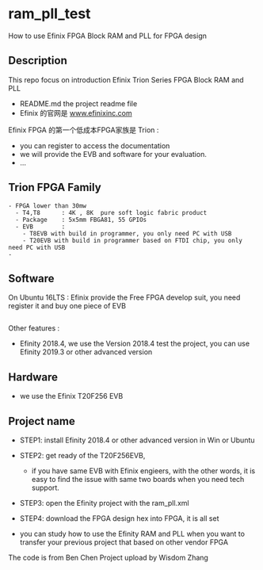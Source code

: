 # ram_pll_test
 How to use Efinix FPGA Block RAM and PLL for FPGA design

 ## Description

This repo focus on introduction Efinix Trion Series FPGA Block RAM and PLL
- README.md  the project readme file
- Efinix 的官网是 www.efinixinc.com

Efinix FPGA 的第一个低成本FPGA家族是 Trion :
- you can register to access the documentation
- we will provide the EVB and software for your evaluation. 
- ...


## Trion FPGA Family

```
- FPGA lower than 30mw
  - T4,T8      : 4K , 8K  pure soft logic fabric product
  - Package    : 5x5mm FBGA81, 55 GPIOs
  - EVB        : 
    - T8EVB with build in programmer, you only need PC with USB 
    - T20EVB with build in programmer based on FTDI chip, you only need PC with USB
- 
```

## Software

On Ubuntu 16LTS : Efinix provide the Free FPGA develop suit, you need register it and buy one piece of EVB

```sh
```
Other features :

- Efinity 2018.4, we use the Version 2018.4 test the project, you can use Efinity 2019.3 or other advanced version

## Hardware

- we use the Efinix T20F256 EVB


## Project name

- STEP1: install Efinity 2018.4 or other advanced version in Win or Ubuntu
- STEP2: get ready of the T20F256EVB,  
    - if you have same EVB with Efinix engieers, with the other words, it is easy to find the issue with same two boards when you need tech support. 

- STEP3: open the Efinity project with the ram_pll.xml

- STEP4: download the FPGA design hex into FPGA, it is all set

- you can study how to use the Efinity RAM and PLL when you want to transfer your previous project that based on other vendor FPGA


The code is from Ben Chen
Project upload by Wisdom Zhang
